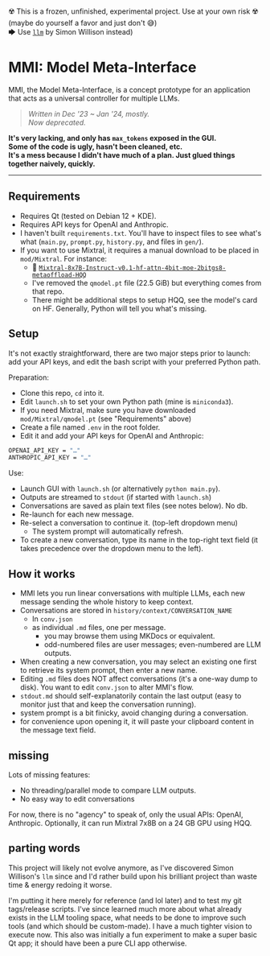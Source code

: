 ☢️ This is a frozen, unfinished, experimental project. Use at your own risk ☢️  
(maybe do yourself a favor and just don't 😅)  
🡆 Use [`llm`](https://github.com/simonw/llm) by Simon Willison instead)

# MMI: Model Meta-Interface

MMI, the Model Meta-Interface, is a concept prototype for an application that acts as a universal controller for multiple LLMs.

> *Written in Dec '23 ~ Jan '24, mostly.*  
> *Now deprecated.*

**It's very lacking, and only has `max_tokens` exposed in the GUI.**  
**Some of the code is ugly, hasn't been cleaned, etc.**  
**It's a mess because I didn't have much of a plan. Just glued things together naively, quickly.**

----

## Requirements

- Requires Qt (tested on Debian 12 + KDE).
- Requires API keys for OpenAI and Anthropic.
- I haven't built `requirements.txt`. You'll have to inspect files to see what's what (`main.py`, `prompt.py`, `history.py`, and files in `gen/`).
- If you want to use Mixtral, it requires a manual download to be placed in `mod/Mixtral`. For instance:
  - 🔗 [`Mixtral-8x7B-Instruct-v0.1-hf-attn-4bit-moe-2bitgs8-metaoffload-HQQ`](https://huggingface.co/mobiuslabsgmbh/Mixtral-8x7B-Instruct-v0.1-hf-attn-4bit-moe-2bitgs8-metaoffload-HQQ)
  - I've removed the `qmodel.pt` file (22.5 GiB) but everything comes from that repo.
  - There might be additional steps to setup HQQ, see the model's card on HF. Generally, Python will tell you what's missing.

## Setup

It's not exactly straightforward, there are two major steps prior to launch: add your API keys, and edit the bash script with your preferred Python path.

Preparation:

- Clone this repo, `cd` into it.
- Edit `launch.sh` to set your own Python path (mine is `miniconda3`).
- If you need Mixtral, make sure you have downloaded `mod/Mixtral/qmodel.pt` (see "Requirements" above)
- Create a file named `.env` in the root folder.
- Edit it and add your API keys for OpenAI and Anthropic:

```sh
OPENAI_API_KEY = "…"
ANTHROPIC_API_KEY = "…"
```

Use:

- Launch GUI with `launch.sh` (or alternatively `python main.py`).
- Outputs are streamed to `stdout` (if started with `launch.sh`)
- Conversations are saved as plain text files (see notes below). No db.
- Re-launch for each new message.
- Re-select a conversation to continue it. (top-left dropdown menu) 
  - The system prompt will automatically refresh.
- To create a new conversation, type its name in the top-right text field (it takes precedence over the dropdown menu to the left). 

## How it works

- MMI lets you run linear conversations with multiple LLMs, each new message sending the whole history to keep context.
- Conversations are stored in `history/context/CONVERSATION_NAME` 
  - In `conv.json`
  - as individual `.md` files, one per message.
    - you may browse them using MKDocs or equivalent.
    - odd-numbered files are user messages; even-numbered are LLM outputs.
- When creating a new conversation, you may select an existing one first to retrieve its system prompt, then enter a new name.
- Editing `.md` files does NOT affect conversations (it's a one-way dump to disk). You want to edit `conv.json` to alter MMI's flow.
- `stdout.md` should self-explanatorily contain the last output (easy to monitor just that and keep the conversation running).
- system prompt is a bit finicky, avoid changing during a conversation.
- for convenience upon opening it, it will paste your clipboard content in the message text field.


## missing

Lots of missing features:

- No threading/parallel mode to compare LLM outputs.
- No easy way to edit conversations

For now, there is no "agency" to speak of, only the usual APIs: OpenAI, Anthropic. Optionally, it can run Mixtral 7x8B on a 24 GB GPU using HQQ.


## parting words

This project will likely not evolve anymore, as I've discovered Simon Willison's `llm` since and I'd rather build upon his brilliant project than waste time & energy redoing it worse.

I'm putting it here merely for reference (and lol later) and to test my git tags/release scripts. I've since learned much more about what already exists in the LLM tooling space, what needs to be done to improve such tools (and which should be custom-made). I have a much tighter vision to execute now. This also was initially a fun experiment to make a super basic Qt app; it should have been a pure CLI app otherwise.
